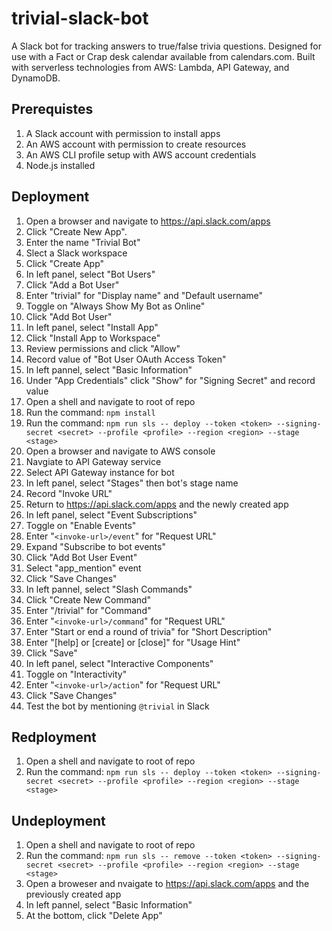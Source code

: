 # trivial-slack-bot

A Slack bot for tracking answers to true/false trivia questions. Designed for use with a Fact or Crap desk calendar available from calendars.com. Built with serverless technologies from AWS: Lambda, API Gateway, and DynamoDB.

## Prerequistes

1. A Slack account with permission to install apps
1. An AWS account with permission to create resources
1. An AWS CLI profile setup with AWS account credentials
1. Node.js installed

## Deployment

1. Open a browser and navigate to https://api.slack.com/apps
1. Click "Create New App".
1. Enter the name "Trivial Bot"
1. Slect a Slack workspace
1. Click "Create App"
1. In left panel, select "Bot Users"
1. Click "Add a Bot User"
1. Enter "trivial" for "Display name" and "Default username"
1. Toggle on "Always Show My Bot as Online"
1. Click "Add Bot User"
1. In left panel, select "Install App"
1. Click "Install App to Workspace"
1. Review permissions and click "Allow"
1. Record value of "Bot User OAuth Access Token"
1. In left pannel, select "Basic Information"
1. Under "App Credentials" click "Show" for "Signing Secret" and record value
1. Open a shell and navigate to root of repo
1. Run the command: `npm install`
1. Run the command: `npm run sls -- deploy --token <token> --signing-secret <secret> --profile <profile> --region <region> --stage <stage>`
1. Open a browser and navigate to AWS console
1. Navgiate to API Gateway service
1. Select API Gateway instance for bot
1. In left panel, select "Stages" then bot's stage name
1. Record "Invoke URL"
1. Return to https://api.slack.com/apps and the newly created app
1. In left panel, select "Event Subscriptions"
1. Toggle on "Enable Events"
1. Enter "`<invoke-url>/event`" for "Request URL"
1. Expand "Subscribe to bot events"
1. Click "Add Bot User Event"
1. Select "app_mention" event
1. Click "Save Changes"
1. In left pannel, select "Slash Commands"
1. Click "Create New Command"
1. Enter "/trivial" for "Command"
1. Enter "`<invoke-url>/command`" for "Request URL"
1. Enter "Start or end a round of trivia" for "Short Description"
1. Enter "\[help\] or \[create\] or \[close\]" for "Usage Hint"
1. Click "Save"
1. In left panel, select "Interactive Components"
1. Toggle on "Interactivity"
1. Enter "`<invoke-url>/action`" for "Request URL"
1. Click "Save Changes"
1. Test the bot by mentioning `@trivial` in Slack

## Redployment

1. Open a shell and navigate to root of repo
1. Run the command: `npm run sls -- deploy --token <token> --signing-secret <secret> --profile <profile> --region <region> --stage <stage>`

## Undeployment

1. Open a shell and navigate to root of repo
1. Run the command: `npm run sls -- remove --token <token> --signing-secret <secret> --profile <profile> --region <region> --stage <stage>`
1. Open a broweser and nvaigate to https://api.slack.com/apps and the previously created app
1. In left pannel, select "Basic Information"
1. At the bottom, click "Delete App"
